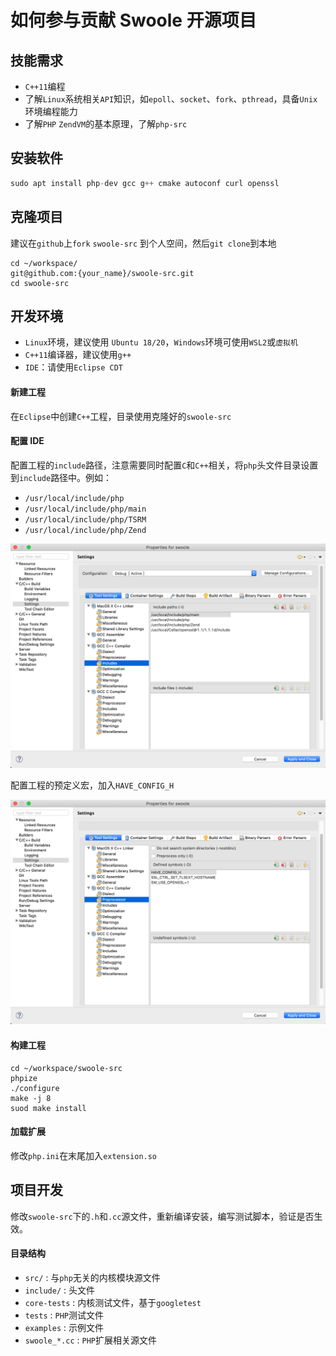 如何参与贡献 Swoole 开源项目
=====

技能需求
----
* `C++11`编程
* 了解`Linux`系统相关`API`知识，如`epoll`、`socket`、`fork`、`pthread`，具备`Unix`环境编程能力
* 了解`PHP` `ZendVM`的基本原理，了解`php-src`

安装软件
----
```php
sudo apt install php-dev gcc g++ cmake autoconf curl openssl
```

克隆项目
----
建议在`github`上`fork` `swoole-src` 到个人空间，然后`git clone`到本地

```shell
cd ~/workspace/
git@github.com:{your_name}/swoole-src.git
cd swoole-src
```

开发环境
----
* `Linux`环境，建议使用 `Ubuntu 18/20`，`Windows`环境可使用`WSL2`或`虚拟机`
* `C++11`编译器，建议使用`g++`
* `IDE`：请使用`Eclipse CDT`

#### 新建工程
在`Eclipse`中创建`C++`工程，目录使用克隆好的`swoole-src`

#### 配置 IDE
配置工程的`include`路径，注意需要同时配置`C`和`C++`相关，将`php`头文件目录设置到`include`路径中。例如：

* `/usr/local/include/php`
* `/usr/local/include/php/main`
* `/usr/local/include/php/TSRM`
* `/usr/local/include/php/Zend`

![include路径](1.png)


配置工程的预定义宏，加入`HAVE_CONFIG_H`

![宏](2.png)

#### 构建工程
```shell
cd ~/workspace/swoole-src
phpize
./configure
make -j 8
suod make install
```

#### 加载扩展
修改`php.ini`在末尾加入`extension.so`

项目开发
---
修改`swoole-src`下的`.h`和`.cc`源文件，重新编译安装，编写测试脚本，验证是否生效。

#### 目录结构

* `src/` : 与`php`无关的内核模块源文件
* `include/` : 头文件
* `core-tests` : 内核测试文件，基于`googletest`
* `tests` : `PHP`测试文件
* `examples` : 示例文件
* `swoole_*.cc` : `PHP`扩展相关源文件



